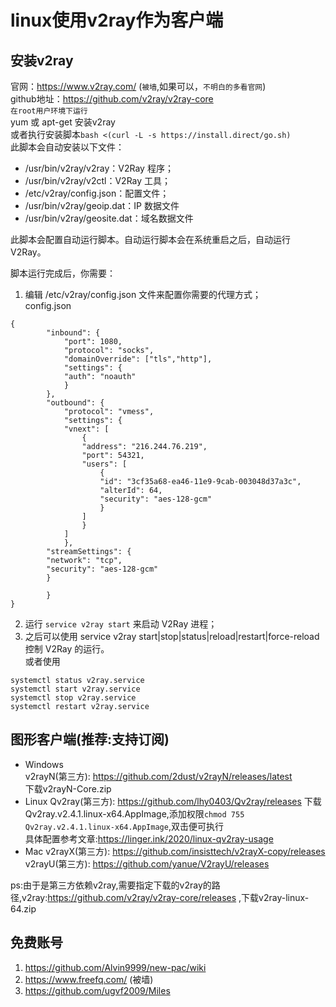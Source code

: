 # linux使用v2ray作为客户端

## 安装v2ray
官网：https://www.v2ray.com/  (`被墙`,如果可以，`不明白的多看官网`)  
github地址：https://github.com/v2ray/v2ray-core  
`在root用户环境下运行`  
yum 或 apt-get 安装v2ray  
或者执行安装脚本`bash <(curl -L -s https://install.direct/go.sh)`  
此脚本会自动安装以下文件：  

 - /usr/bin/v2ray/v2ray：V2Ray 程序； 
 - /usr/bin/v2ray/v2ctl：V2Ray 工具；
 - /etc/v2ray/config.json：配置文件；
 - /usr/bin/v2ray/geoip.dat：IP 数据文件
 - /usr/bin/v2ray/geosite.dat：域名数据文件

此脚本会配置自动运行脚本。自动运行脚本会在系统重启之后，自动运行 V2Ray。  

脚本运行完成后，你需要：

1. 编辑 /etc/v2ray/config.json 文件来配置你需要的代理方式；  
config.json  
```
{
        "inbound": {
            "port": 1080,
            "protocol": "socks",
            "domainOverride": ["tls","http"],
            "settings": {
            "auth": "noauth"
            }
        },
        "outbound": {
            "protocol": "vmess",
            "settings": {
            "vnext": [
                {
                "address": "216.244.76.219",
                "port": 54321, 
                "users": [
                    {
                    "id": "3cf35a68-ea46-11e9-9cab-003048d37a3c",
                    "alterId": 64,
                    "security": "aes-128-gcm"
                    }
                ]
                }
            ]
            },
        "streamSettings": {
        "network": "tcp",
        "security": "aes-128-gcm"
        }

        }
}
```
2. 运行 `service v2ray start` 来启动 V2Ray 进程；
3. 之后可以使用 service v2ray start|stop|status|reload|restart|force-reload 控制 V2Ray 的运行。  
或者使用  
```
systemctl status v2ray.service
systemctl start v2ray.service
systemctl stop v2ray.service
systemctl restart v2ray.service
```

## 图形客户端(推荐:支持订阅)  
 - Windows  
v2rayN(第三方): https://github.com/2dust/v2rayN/releases/latest  
下载v2rayN-Core.zip  
 - Linux
Qv2ray(第三方): https://github.com/lhy0403/Qv2ray/releases
下载Qv2ray.v2.4.1.linux-x64.AppImage,添加权限`chmod 755 Qv2ray.v2.4.1.linux-x64.AppImage`,双击便可执行  
具体配置参考文章:https://linger.ink/2020/linux-qv2ray-usage  
 - Mac
v2rayX(第三方): https://github.com/insisttech/v2rayX-copy/releases  
v2rayU(第三方): https://github.com/yanue/V2rayU/releases  

ps:由于是第三方依赖v2ray,需要指定下载的v2ray的路径,v2ray:https://github.com/v2ray/v2ray-core/releases ,下载v2ray-linux-64.zip  


## 免费账号  
1. https://github.com/Alvin9999/new-pac/wiki
2. https://www.freefq.com/  (被墙)
3. https://github.com/ugvf2009/Miles
